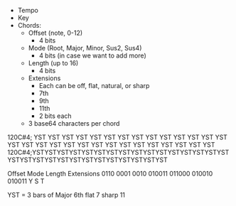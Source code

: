 - Tempo  
- Key  
- Chords:
	- Offset (note, 0-12)
		- 4 bits
	- Mode (Root, Major, Minor, Sus2, Sus4)
		- 4 bits (in case we want to add more)
	- Length (up to 16)
		- 4 bits
	- Extensions
		- Each can be off, flat, natural, or sharp
		- 7th
		- 9th
		- 11th
		- 2 bits each
	- 3 base64 characters per chord

120C#4; YST YST YST YST YST YST YST YST YST YST YST YST YST YST YST YST YST YST YST YST YST YST YST YST YST YST YST YST YST 
120C#4;YSTYSTYSTYSTYSTYSTYSTYSTYSTYSTYSTYSTYSTYSTYSTYSTYSTYSTYSTYSTYSTYSTYSTYSTYSTYSTYSTYSTYST

Offset    Mode   Length    Extensions
0110      0001   0010      010011
011000 010010 010011
Y      S      T

YST = 3 bars of Major 6th flat 7 sharp 11